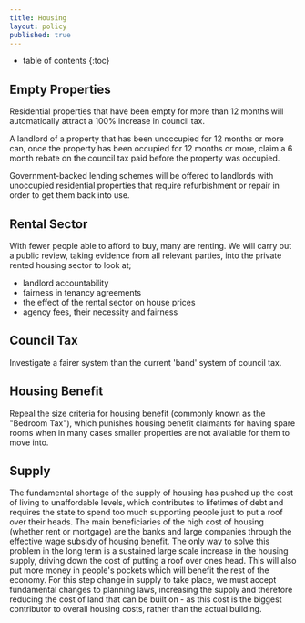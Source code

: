 ```yaml
---
title: Housing
layout: policy
published: true
---
```

* table of contents
{:toc}

## Empty Properties

Residential properties that have been empty for more than 12 months will automatically attract a 100% increase in council tax.

A landlord of a property that has been unoccupied for 12 months or more can, once the property has been occupied for 12 months or more, claim a 6 month rebate on the council tax paid before the property was occupied.

Government-backed lending schemes will be offered to landlords with unoccupied residential properties that require refurbishment or repair in order to get them back into use.


## Rental Sector

With fewer people able to afford to buy, many are renting. We will carry out a public review, taking evidence from all relevant parties, into the private rented housing sector to look at;

  * landlord accountability
  * fairness in tenancy agreements
  * the effect of the rental sector on house prices
  * agency fees, their necessity and fairness

## Council Tax

Investigate a fairer system than the current 'band' system of council tax.

## Housing Benefit

Repeal the size criteria for housing benefit (commonly known as the "Bedroom Tax"), which punishes housing benefit claimants for having spare rooms when in many cases smaller properties are not available for them to move into.

## Supply

The fundamental shortage of the supply of housing has pushed up the cost of living to unaffordable levels, which contributes to lifetimes of debt and requires the state to spend too much supporting people just to put a roof over their heads. The main beneficiaries of the high cost of housing (whether rent or mortgage) are the banks and large companies through the effective wage subsidy of housing benefit.
The only way to solve this problem in the long term is a sustained large scale increase in the housing supply, driving down the cost of putting a roof over ones head. This will also put more money in people's pockets which will benefit the rest of the economy.
For this step change in supply to take place, we must accept fundamental changes to planning laws, increasing the supply and therefore reducing the cost of land that can be built on - as this cost is the biggest contributor to overall housing costs, rather than the actual building.
